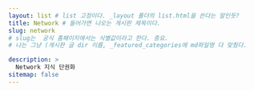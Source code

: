 ```yaml
---
layout: list # list 고정이다. _layout 폴더의 list.html을 쓴다는 말인듯?
title: Network # 들어가면 나오는 게시판 제목이다.
slug: network
# slug는  공식 홈페이지에서는 식별값이라고 한다. 중요.
# 나는 그냥 (게시판 글 dir 이름, _featured_categories에 md파일명 다 맞췄다.

description: >
  Network 지식 단권화
sitemap: false
---
```

